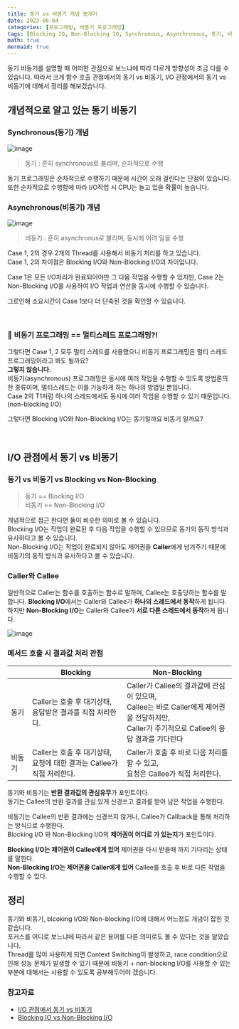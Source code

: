 ```yaml
---
title: 동기 vs 비동기 개념 뽀개기
date: 2023-06-04
categories: [프로그래밍, 비동기 프로그래밍]
tags: [Blocking IO, Non-Blocking IO, Synchronous, Asynchronous, 동기, 비동기, 블로킹, 논블로킹, IO]
math: true
mermaid: true
---
```



동기 비동기를 설명할 때 어떠한 관점으로 보느냐에 따라 다르게 방향성이 조금 다를 수 있습니다.
따라서 크게 함수 호출 관점에서의 동기 vs 비동기, I/O 관점에서의 동기 vs 비동기에 대해서 정리를 해보겠습니다.

## 개념적으로 알고 있는 동기 비동기

### Synchronous(동기) 개념
![image](https://github.com/woowa-backend/object/assets/39672033/7249de2d-69b7-4758-9425-a74653521c16)

> 동기 : 흔히 synchronous로 불리며, 순차적으로 수행

동기 프로그래밍은 순차적으로 수행하기 때문에 시간이 오래 걸린다는 단점이 있습니다. <br>
또한 순차적으로 수행함에 따라 I/O작업 시 CPU는 놀고 있을 확률이 높습니다.



### Asynchronous(비동기) 개념
![image](https://github.com/woowa-backend/object/assets/39672033/edb7c7e7-9b54-4e5b-adb1-c217ae4660d5)

> 비동기 : 흔히 asynchronus로 불리며, 동시에 어려 일을 수행

Case 1, 2의 경우 2개의 Thread를 사용해서 비동기 처리를 하고 있습니다. <br>
Case 1, 2의 차이점은 Blocking I/O와 Non-Blocking I/O의 차이입니다. <br>

Case 1은 모든 I/O처리가 완료되어야만 그 다음 작업을 수행할 수 있지만,
Case 2는 Non-Blocking I/O를 사용하여 I/O 작업과 연산을 동시에 수행할 수 있습니다. <br>

그로인해 소요시간이 Case 1보다 더 단축된 것을 확인할 수 있습니다.

<br>

### 🚨 비동기 프로그래밍 == 멀티스레드 프로그래밍?!

그렇다면 Case 1, 2 모두 멀티 스레드를 사용했으니 비동기 프로그래밍은 멀티 스레드 프로그래밍이라고 봐도 될까요? <br>
**그렇지 않습니다**. <br>
비동기(asynchronous) 프로그래밍은 동시에 여러 작업을 수행할 수 있도록 방법론의 한 종류이며, 멀티스레드는 이를 가능하게 하는 하나의 방법일 뿐입니다. <br>
Case 2의 T1처럼 하나의 스레드에서도 동시에 여러 작업을 수행할 수 있기 때문입니다.(non-blocking I/O)

그렇다면 Blocking I/O와 Non-Blocking I/O는 동기일까요 비동기 일까요?

<br>

## I/O 관점에서 동기 vs 비동기

### 동기 vs 비동기 vs Blocking vs Non-Blocking

> 동기 == Blocking I/O <br>
> 비동기 == Non-Blocking I/O

개념적으로 접근 한다면 둘이 비슷한 의미로 볼 수 있습니다. <br>
Blocking I/O는 작업이 완료된 후 다음 작업을 수행할 수 있으므로 동기의 동작 방식과 유사하다고 볼 수 있습니다. <br>
Non-Blocking I/O는 작업이 완료되지 않아도 제어권을 **Caller**에게 넘겨주기 때문에 비동기의 동작 방식과 유사하다고 볼 수 있습니다. <br>

### Caller와 Callee
일반적으로 Caller는 함수를 호출하는 함수르 말하며, Callee는 호출당하는 함수를 말합니다.
**Blocking I/O**에서는 Caller와 Callee가 **하나의 스레드에서 동작**하게 됩니다. <br>
하지만 **Non-Blocking I/O**는 Caller와 Callee가 **서로 다른 스레드에서 동작**하게 됩니다. <br>

![image](https://github.com/woowa-backend/object/assets/39672033/8fb8666a-abe6-4ff8-9a79-e51b261d9997)

### 메서드 호출 시 결과값 처리 관점

|  | Blocking                                             | Non-Blocking                                                                                               |
| --- |------------------------------------------------------|------------------------------------------------------------------------------------------------------------|
| 동기 | Caller는 호출 후 대기상태, <br/> 응답받은 결과를 직접 처리한다.           | Caller가 Callee의 결과값에 관심이 있으며, <br> Callee는 바로 Caller에게 제어권을 전달하지만, <br/> Caller가 주기적으로 Callee의 응답 결과를 기다린다 |
| 비동기 | Caller는 호출 후 대기상태, <br/> 요청에 대한 결과는 Callee가 직접 처리한다. | Caller가 호출 후 바로 다음 처리를 할 수 있고, <br/> 요청은 Callee가 직접 처리한다.                                                  |

동기와 비동기는 **반환 결과값의 관심유무**가 포인트이다. <br>
동기는 Callee의 반환 결과를 관심 있게 신경쓰고 결과를 받아 남은 작업을 수행한다.<br>

비동기는 Callee의 반환 결과에는 신경쓰지 않거나, Callee가  Callback을 통해 처리하는 방식으로 수행한다. <br>
Blocking I/O 와 Non-Blocking I/O의 **제어권이 어디로 가 있는지**가 포인트이다. <br>

**Blocking I/O는 제어권이 Callee에게 있어** 제어권을 다시 받을때 까지 기다리는 상태를 말한다. <br>
**Non-Blocking I/O는 제어권을 Caller에게 있어** Callee를 호출 후 바로 다른 작업을 수행할 수 있다.


## 정리

동기와 비동기, blcoking I/O와 Non-blocking I/O에 대해서 어느정도 개념이 잡힌 것 같습니다. <br>
포커스를 어디로 보느냐에 따라서 같은 용어를 다른 의미로도 볼 수 있다는 것을 알았습니다. <br>
Thread를 많이 사용하게 되면 Context Switching이 발생하고, race condition으로 인해 성능 문제가 발생할 수 있기 때문에 비동기 + non-blocking I/O를 
사용할 수 있는 부분에 대해서는 사용할 수 있도록 공부해두어야 겠습니다. <br>



### 참고자료
- [I/O 관점에서 동기 vs 비동기](https://developer.ibm.com/articles/l-async/)
- [Blocking IO vs Non-Blocking I/O](https://www.youtube.com/watch?v=mb-QHxVfmcs)

